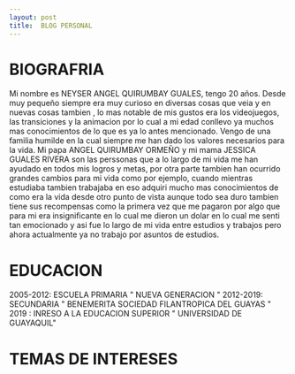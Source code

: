 ```yaml
---
layout: post
title:  BLOG PERSONAL
---
```

# BIOGRAFRIA 
Mi nombre es  NEYSER ANGEL QUIRUMBAY GUALES, tengo 20 años.
Desde muy pequeño siempre era muy curioso en diversas cosas que veia y en nuevas cosas tambien , lo mas notable de mis gustos era los videojuegos, las transiciones y la animacion 
por lo cual a mi edad conllevo ya muchos mas conocimientos de lo que es ya lo antes mencionado.
Vengo de una familia humilde  en la cual siempre me han dado los valores necesarios para la vida.
Mi papa ANGEL QUIRUMBAY ORMEÑO y mi mama JESSICA GUALES RIVERA son las perssonas que a lo largo de mi vida me han ayudado en todos mis logros y metas, por otra parte tambien  han ocurrido grandes cambios para mi vida  como por ejemplo, cuando mientras estudiaba tambien trabajaba en eso adquiri mucho mas conocimientos de como era la vida desde otro punto de vista aunque todo sea duro tambien tiene sus recompensas como la primera vez que me pagaron por algo que para mi era insignificante en lo cual me dieron un dolar en lo cual me senti tan emocionado y asi fue lo largo de mi vida entre estudios y trabajos pero ahora actualmente ya no trabajo por asuntos de estudios.


# EDUCACION

2005-2012: ESCUELA PRIMARIA " NUEVA GENERACION "
2012-2019: SECUNDARIA  " BENEMERITA SOCIEDAD FILANTROPICA DEL GUAYAS "
2019 : INRESO A LA EDUCACION SUPERIOR " UNIVERSIDAD DE GUAYAQUIL"

# TEMAS DE INTERESES



